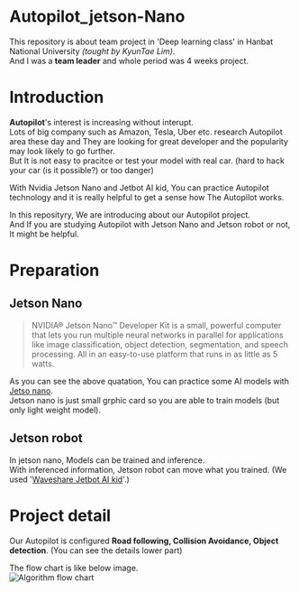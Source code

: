 # Autopilot_jetson-Nano  
This repository is about team project in 'Deep learning class' in Hanbat National University _(tought by KyunTae Lim)_.  
And I was a **team leader** and whole period was 4 weeks project.

# Introduction
**Autopilot**'s interest is increasing without interupt.  
Lots of big company such as Amazon, Tesla, Uber etc. research Autopilot area these day and They are looking for great developer and the popularity may look likely to go further.  
But It is not easy to pracitce or test your model with real car. (hard to hack your car (is it possible?) or too danger)  

With Nvidia Jetson Nano and Jetbot AI kid, You can practice Autopilot technology and it is really helpful to get a sense how The Autopilot works.  
  
In this reposityry, We are introducing about our Autopilot project.  
And If you are studying Autopilot with Jetson Nano and Jetson robot or not, It might be helpful.  
  
# Preparation
  
## Jetson Nano
> NVIDIA® Jetson Nano™ Developer Kit is a small, powerful computer that lets you run multiple neural networks in parallel for applications like image classification, object detection, segmentation, and speech processing. All in an easy-to-use platform that runs in as little as 5 watts.

As you can see the above quatation, You can practice some AI models with [Jetso nano](https://developer.nvidia.com/embedded/jetson-nano-developer-kit).  
Jetson nano is just small grphic card so you are able to train models (but only light weight model).  

## Jetson robot
In jetson nano, Models can be trained and inference.  
With inferenced information, Jetson robot can move what you trained. (We used '[Waveshare Jetbot AI kid](https://www.nvidia.com/en-us/autonomous-machines/embedded-systems/jetbot-ai-robot-kit)'.)  

# Project detail
Our Autopilot is configured **Road following, Collision Avoidance, Object detection**. (You can see the details lower part)

The flow chart is like below image.  
![Algorithm flow chart](https://user-images.githubusercontent.com/88817336/146943975-d4aa3aa6-675b-426c-bf05-90442dd13bac.JPG)

